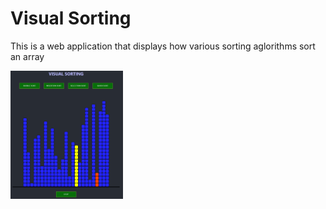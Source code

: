 # Visual Sorting

This is a web application that displays how various sorting aglorithms sort an array

<img src="gh-images/s1.PNG" width="180">